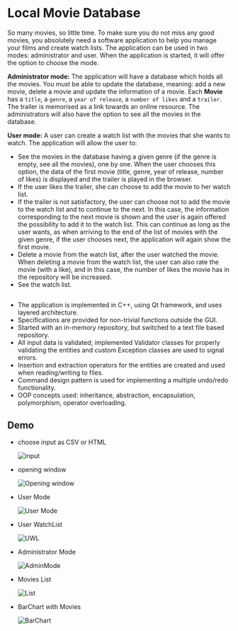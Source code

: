 # Local Movie Database 

So many movies, so little time. To make sure you do not miss any good movies, you absolutely need a software application to help you manage your films and create watch lists. The application can be used in two modes: administrator and user. When the application is started, it will offer the option to choose the mode.

**Administrator mode:** The application will have a database which holds all the movies. You must be able to update the database, meaning: add a new movie, delete a movie and update the information of a movie. Each **Movie** has a `title`, a `genre`, a `year of release`, a `number of likes` and a `trailer`. The trailer is memorised as a link towards an online resource. The administrators will also have the option to see all the movies in the database.

**User mode:** A user can create a watch list with the movies that she wants to watch. The application will allow the user to:
- See the movies in the database having a given genre (if the genre is empty, see all the movies), one by one. When the user chooses this option, the data of the first movie (title, genre, year of release, number of likes) is displayed and the trailer is played in the browser.
- If the user likes the trailer, she can choose to add the movie to her watch list.
- If the trailer is not satisfactory, the user can choose not to add the movie to the watch list and to continue to the next. In this case, the information corresponding to the next movie is shown and the user is again offered the possibility to add it to the watch list. This can continue as long as the user wants, as when arriving to the end of the list of movies with the given genre, if the user chooses next, the application will again show the first movie.
- Delete a movie from the watch list, after the user watched the movie. When deleting a movie from the watch list, the user can also rate the movie (with a like), and in this case, the number of likes the movie has in the repository will be increased.
- See the watch list.

##
* The application is implemented in C++, using Qt framework, and uses layered architecture.
* Specifications are provided for non-trivial functions outside the GUI. 
* Started with an in-memory repository, but switched to a text file based repository.
* All input data is validated; implemented Validator classes for properly validating the entities and custom Exception classes are used to signal errors.
* Insertion and extraction operators for the entities are created and used when reading/writing to files.
* Command design pattern is used for implementing a multiple undo/redo functionality.
* OOP concepts used: inheritance, abstraction, encapsulation, polymorphism, operator overloading.

## Demo

- choose input as CSV or HTML
 
  ![input](https://github.com/DiaconuAna/Movie-Manager/blob/main/Resources/input.png)

- opening window

  ![Opening window](https://github.com/DiaconuAna/Movie-Manager/blob/main/Resources/main.png)
  
- User Mode

  ![User Mode](https://github.com/DiaconuAna/Movie-Manager/blob/main/Resources/usermode.png)
  
- User WatchList

  ![UWL](https://github.com/DiaconuAna/Movie-Manager/blob/main/Resources/watchlist.png)
  
- Administrator Mode

  ![AdminMode](https://github.com/DiaconuAna/Movie-Manager/blob/main/Resources/admin.png)

- Movies List
  
  ![List](https://github.com/DiaconuAna/Movie-Manager/blob/main/Resources/movielist.png)

- BarChart with Movies

  ![BarChart](https://github.com/DiaconuAna/Movie-Manager/blob/main/Resources/barchart.png)

  

